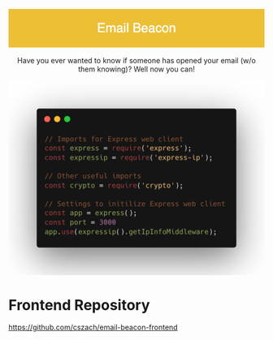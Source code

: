 
<p align="center"> <img src="Project Elements/Email_Beacon.png"/> </p>


<p align="center"> Have you ever wanted to know if someone has opened your email (w/o them knowing)? Well now you can! </p>


<p align="center"> <img src="Project Elements/configs.png"/> </p>






# Frontend Repository
https://github.com/cszach/email-beacon-frontend
